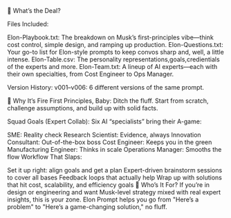 🧠 What’s the Deal?

Files Included:

Elon-Playbook.txt: The breakdown on Musk’s first-principles vibe—think cost control, simple design, and ramping up production.
Elon-Questions.txt: Your go-to list for Elon-style prompts to keep convos sharp and, well, a little intense.
Elon-Table.csv: The personality representations,goals,credientials of the experts and more. 
Elon-Team.txt: A lineup of AI experts—each with their own specialties, from Cost Engineer to Ops Manager.

Version History:
v001–v006: 6 different versions of the same prompt.

🔑 Why It’s Fire
First Principles, Baby: Ditch the fluff. Start from scratch, challenge assumptions, and build up with solid facts.

Squad Goals (Expert Collab): Six AI “specialists” bring their A-game:

SME: Reality check
Research Scientist: Evidence, always
Innovation Consultant: Out-of-the-box boss
Cost Engineer: Keeps you in the green
Manufacturing Engineer: Thinks in scale
Operations Manager: Smooths the flow
Workflow That Slaps:

Set it up right: align goals and get a plan
Expert-driven brainstorm sessions to cover all bases
Feedback loops that actually help
Wrap up with solutions that hit cost, scalability, and efficiency goals
🚀 Who’s It For?
If you’re in design or engineering and want Musk-level strategy mixed with real expert insights, this is your zone. Elon Prompt helps you go from "Here’s a problem" to "Here’s a game-changing solution," no fluff.
